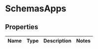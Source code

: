 # SchemasApps

## Properties
Name | Type | Description | Notes
------------ | ------------- | ------------- | -------------
